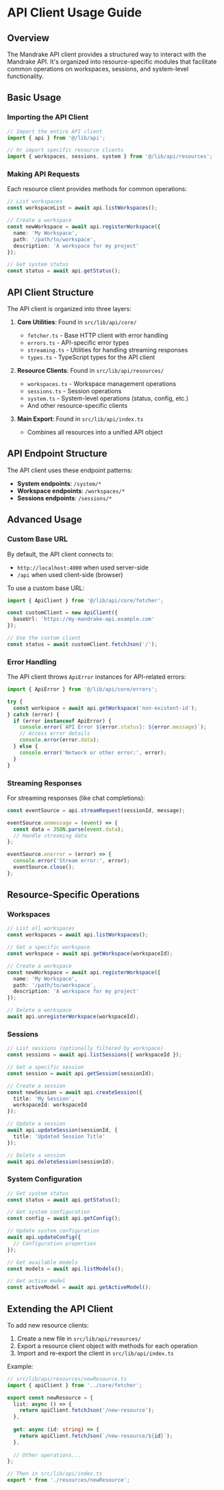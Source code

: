 # API Client Usage Guide

## Overview

The Mandrake API client provides a structured way to interact with the Mandrake API. It's organized into resource-specific modules that facilitate common operations on workspaces, sessions, and system-level functionality.

## Basic Usage

### Importing the API Client

```typescript
// Import the entire API client
import { api } from '@/lib/api';

// Or import specific resource clients
import { workspaces, sessions, system } from '@/lib/api/resources';
```

### Making API Requests

Each resource client provides methods for common operations:

```typescript
// List workspaces
const workspaceList = await api.listWorkspaces();

// Create a workspace
const newWorkspace = await api.registerWorkspace({
  name: 'My Workspace',
  path: '/path/to/workspace',
  description: 'A workspace for my project'
});

// Get system status
const status = await api.getStatus();
```

## API Client Structure

The API client is organized into three layers:

1. **Core Utilities**: Found in `src/lib/api/core/`
   - `fetcher.ts` - Base HTTP client with error handling
   - `errors.ts` - API-specific error types
   - `streaming.ts` - Utilities for handling streaming responses
   - `types.ts` - TypeScript types for the API client

2. **Resource Clients**: Found in `src/lib/api/resources/`
   - `workspaces.ts` - Workspace management operations
   - `sessions.ts` - Session operations
   - `system.ts` - System-level operations (status, config, etc.)
   - And other resource-specific clients

3. **Main Export**: Found in `src/lib/api/index.ts`
   - Combines all resources into a unified API object

## API Endpoint Structure

The API client uses these endpoint patterns:

- **System endpoints**: `/system/*`
- **Workspace endpoints**: `/workspaces/*`
- **Sessions endpoints**: `/sessions/*`

## Advanced Usage

### Custom Base URL

By default, the API client connects to:
- `http://localhost:4000` when used server-side
- `/api` when used client-side (browser)

To use a custom base URL:

```typescript
import { ApiClient } from '@/lib/api/core/fetcher';

const customClient = new ApiClient({
  baseUrl: 'https://my-mandrake-api.example.com'
});

// Use the custom client
const status = await customClient.fetchJson('/');
```

### Error Handling

The API client throws `ApiError` instances for API-related errors:

```typescript
import { ApiError } from '@/lib/api/core/errors';

try {
  const workspace = await api.getWorkspace('non-existent-id');
} catch (error) {
  if (error instanceof ApiError) {
    console.error(`API Error ${error.status}: ${error.message}`);
    // Access error details
    console.error(error.data);
  } else {
    console.error('Network or other error:', error);
  }
}
```

### Streaming Responses

For streaming responses (like chat completions):

```typescript
const eventSource = api.streamRequest(sessionId, message);

eventSource.onmessage = (event) => {
  const data = JSON.parse(event.data);
  // Handle streaming data
};

eventSource.onerror = (error) => {
  console.error('Stream error:', error);
  eventSource.close();
};
```

## Resource-Specific Operations

### Workspaces

```typescript
// List all workspaces
const workspaces = await api.listWorkspaces();

// Get a specific workspace
const workspace = await api.getWorkspace(workspaceId);

// Create a workspace
const newWorkspace = await api.registerWorkspace({
  name: 'My Workspace',
  path: '/path/to/workspace',
  description: 'A workspace for my project'
});

// Delete a workspace
await api.unregisterWorkspace(workspaceId);
```

### Sessions

```typescript
// List sessions (optionally filtered by workspace)
const sessions = await api.listSessions({ workspaceId });

// Get a specific session
const session = await api.getSession(sessionId);

// Create a session
const newSession = await api.createSession({
  title: 'My Session',
  workspaceId: workspaceId
});

// Update a session
await api.updateSession(sessionId, {
  title: 'Updated Session Title'
});

// Delete a session
await api.deleteSession(sessionId);
```

### System Configuration

```typescript
// Get system status
const status = await api.getStatus();

// Get system configuration
const config = await api.getConfig();

// Update system configuration
await api.updateConfig({
  // Configuration properties
});

// Get available models
const models = await api.listModels();

// Get active model
const activeModel = await api.getActiveModel();
```

## Extending the API Client

To add new resource clients:

1. Create a new file in `src/lib/api/resources/`
2. Export a resource client object with methods for each operation
3. Import and re-export the client in `src/lib/api/index.ts`

Example:

```typescript
// src/lib/api/resources/newResource.ts
import { apiClient } from '../core/fetcher';

export const newResource = {
  list: async () => {
    return apiClient.fetchJson('/new-resource');
  },
  
  get: async (id: string) => {
    return apiClient.fetchJson(`/new-resource/${id}`);
  },
  
  // Other operations...
};

// Then in src/lib/api/index.ts
export * from './resources/newResource';
```